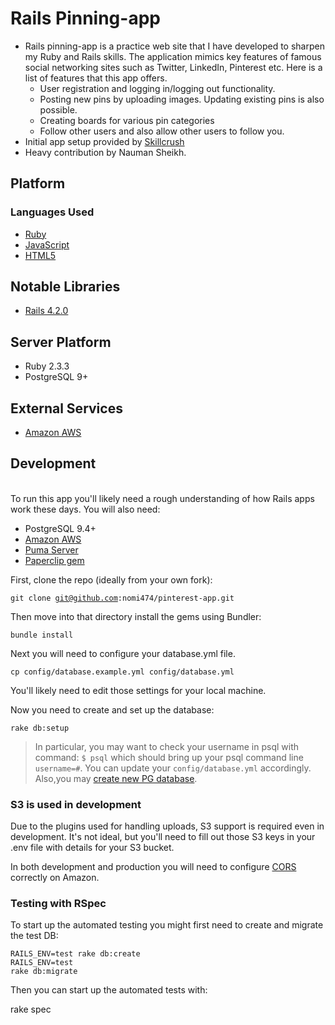 <h1>Rails Pinning-app</h1>

<ul>
   <li>Rails pinning-app is a practice web site that I have developed to sharpen my Ruby and Rails skills. The application mimics key features of famous social networking sites such as Twitter, LinkedIn, Pinterest etc. Here is a list of features that this app offers.
   <ul>
      <li>User registration and logging in/logging out functionality.</li>
      <li>Posting new pins by uploading images. Updating existing pins is also possible.</li>
      <li>Creating boards for various pin categories</li>
      <li>Follow other users and also allow other users to follow you.</li>      
   </ul>
   </li>
   <li>Initial app setup provided by <a href="https://github.com/skillcrush/rails-pinning-app">Skillcrush</a></li>
   <li>Heavy contribution by Nauman Sheikh.</li>
</ul>

<h2>Platform</h2>

<h3>Languages Used</h3>

<ul>
   <li><a href="https://www.ruby-lang.org/en/">Ruby</a></li>
   <li><a href="https://www.javascript.com/">JavaScript</a></li>
   <li><a href="https://www.w3schools.com/html/html5_intro.asp">HTML5</a></li>
</ul>
<h2>Notable Libraries</h2>
<ul>
   <li><a href="http://rubyonrails.org/">Rails 4.2.0</a></li>
</ul>
<h2>Server Platform</h2>
<ul>
   <li>Ruby 2.3.3</li>
   <li>PostgreSQL 9+</li>
</ul>
<h2>External Services</h2>
<ul>
   <li><a href="https://aws.amazon.com/">Amazon AWS</a></li>
</ul>
<h2>Development</h2>
<br/>
To run this app you'll likely need a rough understanding of how Rails apps work these days. You will also need:
<br/>
<ul>
   <li>PostgreSQL 9.4+</li>
    <li><a href="https://aws.amazon.com/">Amazon AWS</a></li>
    <li><a href="http://puma.io/">Puma Server</a></li>
    <li><a href="https://github.com/thoughtbot/paperclip/wiki">Paperclip gem</a></li>
</ul>

First, clone the repo (ideally from your own fork):

<code>git clone git@github.com:nomi474/pinterest-app.git</code>

Then move into that directory install the gems using Bundler:

<code>bundle install</code>

Next you will need to configure your database.yml file. 

<code>cp config/database.example.yml config/database.yml</code>

You'll likely need to edit those settings for your local machine.

<p>Now you need to create and set up the database:</p>
<p><code>rake db:setup</code></p>

<blockquote>
<p>In particular, you may want to check your username in psql with command: <code>$ psql</code> which should bring up your psql command line <code>username=#</code>. You can update your <code>config/database.yml</code> accordingly. Also,you may <a href="http://www.postgresql.org/docs/9.0/static/sql-createdatabase.html">create new PG database</a>.</p>
</blockquote>

<h3>S3 is used in development</h3>

Due to the plugins used for handling uploads, S3 support is required even in development. It's not ideal, but you'll need to fill out those S3 keys in your .env file with details for your S3 bucket.

In both development and production you will need to configure <a href="http://docs.aws.amazon.com/AmazonS3/latest/dev/cors.html">CORS</a> correctly on Amazon. 

<h3>Testing with RSpec</h3>
To start up the automated testing you might first need to create and migrate the test DB:

<code>RAILS_ENV=test rake db:create</code><br/>
<code>RAILS_ENV=test rake db:migrate</code>

Then you can start up the automated tests with:

rake spec

